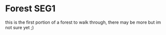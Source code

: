 # Forest SEG1

this is the first portion of a forest to walk through, there may be more but im not sure yet ;)